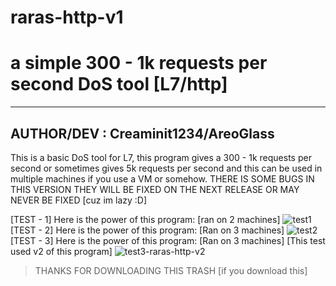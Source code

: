 # raras-http-v1
# a simple 300 - 1k requests per second DoS tool [L7/http]

----------------------------------------------
AUTHOR/DEV : Creaminit1234/AreoGlass         
----------------------------------------------

This is a basic DoS tool for L7, this program gives a 300 - 1k requests per second or sometimes gives 5k requests per second
and this can be used in multiple machines if you use a VM or somehow.
THERE IS SOME BUGS IN THIS VERSION THEY WILL BE FIXED ON THE NEXT RELEASE OR MAY NEVER BE FIXED [cuz im lazy :D]


[TEST - 1] Here is the power of this program: [ran on 2 machines]
![test1](https://user-images.githubusercontent.com/118284748/211179185-1d1848f4-d313-44c2-9358-41439ec5e04d.png)
[TEST - 2] Here is the power of this program: [Ran on 3 machines]
![test2](https://user-images.githubusercontent.com/118284748/211181711-795ebc33-6971-4d1c-907e-4e242b15fd2d.png)
[TEST - 3] Here is the power of this program: [Ran on 3 machines] [This test used v2 of this program]
![test3-raras-http-v2](https://user-images.githubusercontent.com/118284748/212829048-7db9321b-8c2f-40d6-aa38-c9b772248f2c.png)



> THANKS FOR DOWNLOADING THIS TRASH [if you download this]

